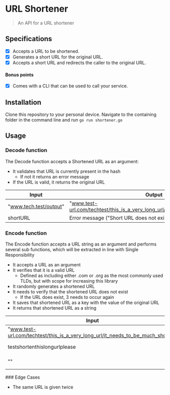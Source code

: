 # URL Shortener
> An API for a URL shortener 

## Specifications
- [x] Accepts a URL to be shortened.  
- [x] Generates a short URL for the original URL.  
- [x] Accepts a short URL and redirects the caller to the original URL.

#### Bonus points
- [x] Comes with a CLI that can be used to call your service.

## Installation
Clone this repository to your personal device. 
Navigate to the containing folder in the command line and run
`go run shortener.go`

## Usage
### Decode function
The Decode function accepts a Shortened URL as an argument:
* It validates that URL is currently present in the hash
    * If not it returns an error message 
* If the URL is valid, it returns the original URL

Input | Output
-|-
"www.tech.test/output" | "www.test-url.com/techtest/this_is_a_very_long_url/it_needs_to_be_much_shorter"
shortURL | Error message ("Short URL does not exist")

### Encode function
The Encode function accepts a URL string as an argument and performs several sub functions, which will be extracted in line with Single Responsibility
* It accepts a URL as an argument 
* It verifies that it is a valid URL
    * Defined as including either .com or .org as the most commonly used TLDs, but with scope for increasing this library
* It randomly generates a shortened URL
* It needs to verify that the shortened URL does not exist
    * If the URL does exist, 3 needs to occur again
* It saves that shortened URL as a key with the value of the original URL
* It returns that shortened URL as a string

Input | Output
-|-
"www.test-url.com/techtest/this_is_a_very_long_url/it_needs_to_be_much_shorter" | "www.tech.test/output"
testshortenthislongurlplease | Error Message ("Not a valid URL")
"" | Error Message ("Not a valid URL")

### Edge Cases
* The same URL is given twice

